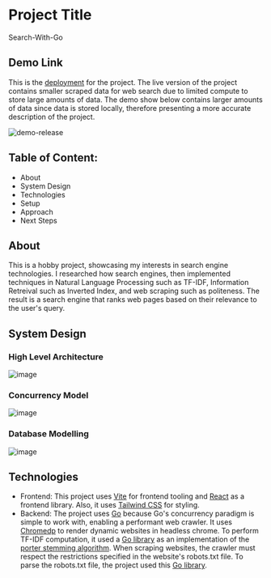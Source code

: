 # Project Title
Search-With-Go

## Demo Link
This is the [deployment](https://jocular-bubblegum-a47d9d.netlify.app/) for the project. The live version of the project contains smaller scraped data for web search due to limited compute to store large amounts of data. The demo show below contains larger amounts of data since data is stored locally, therefore presenting a more accurate description of the project.

![demo-release](https://github.com/user-attachments/assets/1377f4fc-bb20-43f5-b77d-48b04cde73c7)

## Table of Content:
- About
- System Design
- Technologies
- Setup
- Approach
- Next Steps

## About
This is a hobby project, showcasing my interests in search engine technologies. I researched how search engines, then implemented techniques in Natural Language Processing such as TF-IDF, Information Retreival such as Inverted Index, and web scraping such as politeness. The result is a search engine that ranks web pages based on their relevance to the user's query.

## System Design

### High Level Architecture
![image](https://github.com/user-attachments/assets/7f91ff05-0f6b-4559-9e7c-e5c6771677b0)

### Concurrency Model
![image](https://github.com/user-attachments/assets/ab7d8e91-4f43-47a6-a454-635eb41f8213)

### Database Modelling
![image](https://github.com/user-attachments/assets/8ce1a0a4-55fe-4cf3-9745-8a02e08b3ace)

## Technologies
- Frontend: This project uses [Vite](https://vite.dev/) for frontend tooling and [React](https://react.dev/) as a frontend library. Also, it uses [Tailwind CSS](https://tailwindcss.com/) for styling.
- Backend: The project uses [Go](https://go.dev/) because Go's concurrency paradigm is simple to work with, enabling a performant web crawler. It uses [Chromedp](https://github.com/chromedp/chromedp) to render dynamic websites in headless chrome. To perform TF-IDF computation, it used a [Go library](https://github.com/agonopol/go-stem?tab=readme-ov-file) as an implementation of the [porter stemming algorithm](https://tartarus.org/martin/PorterStemmer/index.html). When scraping websites, the crawler must respect the restrictions specified in the website's robots.txt file. To parse the robots.txt file, the project used this [Go library](https://github.com/benjaminestes/robots?tab=readme-ov-file).







